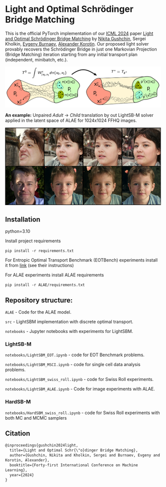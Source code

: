 # Light and Optimal Schrödinger Bridge Matching

This is the official PyTorch implementation of our [ICML 2024](https://icml.cc/) paper [Light and Optimal Schrödinger Bridge Matching](https://arxiv.org/abs/2402.03207) by [Nikita Gushchin](https://scholar.google.ru/citations?user=UaRTbNoAAAAJ&hl=en&oi=sra), Sergei Kholkin, [Evgeny Burnaev](https://scholar.google.ru/citations?user=pCRdcOwAAAAJ&hl=ru), [Alexander Korotin](https://scholar.google.ru/citations?hl=en&user=1rIIvjAAAAAJ&view_op=list_works&sortby=pubdate). Our proposed light solver provably recovers the Schrödinger Bridge in just one Markovian Projection (Bridge Matching) iteration starting from any initial transport plan (independent, minibatch, etc.).

![image](optimal_proj.png)

**An example:** Unpaired *Adult* -> *Child* translation by out LightSB-M solver applied in the latent space of ALAE for 1024x1024 FFHQ images.

![image](alae_transfer.png)

## Installation

python=3.10

Install project requirements

```pip install -r requirements.txt```

For Entropic Optimal Transport Benchmark (EOTBench) experiments install it from [link](https://github.com/ngushchin/EntropicOTBenchmark/) (see their instructions)

For ALAE experiments install ALAE requirements

```pip install -r ALAE/requirements.txt```

## Repository structure:

```ALAE``` - Code for the ALAE model.

```src``` - LightSBM implementation with discrete optimal transport.

```notebooks``` - Jupyter notebooks with experiments for LightSBM.

### LightSB-M

```notebooks/LightSBM_EOT.ipynb``` - code for EOT Benchmark problems.

```notebooks/LightSBM_MSCI.ipynb``` - code for single cell data analysis problems.

```notebooks/LightSBM_swiss_roll.ipynb``` - code for Swiss Roll experiments.

```notebooks/LightSBM_ALAE.ipynb``` - Code for image experiments with ALAE.

### HardSB-M

```notebooks/HardSBM_swiss_roll.ipynb``` - code for Swiss Roll experiments with both MC and MCMC samplers

## Citation
 
```
@inproceedings{gushchin2024light,
  title={Light and Optimal Schr{\"o}dinger Bridge Matching},
  author={Gushchin, Nikita and Kholkin, Sergei and Burnaev, Evgeny and Korotin, Alexander},
  booktitle={Forty-first International Conference on Machine Learning},
  year={2024}
}
```
